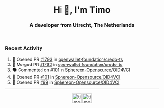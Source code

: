 <h1 align="center">Hi 👋, I'm Timo</h1>
<h3 align="center">A developer from Utrecht, The Netherlands</h3>
<br/>
<!-- https://github.com/rahuldkjain/github-profile-readme-generator --!>

<!--  <p align="left"><img src="https://github-readme-stats.vercel.app/api?username=timoglastra&show_icons=true&count_private=true&" alt="timoglastra" /></p> --!>

<!--
Github language stats
<p align="left"><img src="https://github-readme-stats.vercel.app/api/top-langs/?username=timoglastra&layout=compact" alt="timoglastra" /><p>
-->

<!-- Codestats language stats -->
<!-- <p align="left"><img src="https://codestats-readme.vercel.app/api/top-langs/?username=timoglastra&layout=compact&language_count=12" alt="timoglastra" /><p>    --!>
  
<h3>Recent Activity</h3>

<!--START_SECTION:activity-->
1. 💪 Opened PR [#1793](https://github.com/openwallet-foundation/credo-ts/pull/1793) in [openwallet-foundation/credo-ts](https://github.com/openwallet-foundation/credo-ts)
2. 🎉 Merged PR [#1792](https://github.com/openwallet-foundation/credo-ts/pull/1792) in [openwallet-foundation/credo-ts](https://github.com/openwallet-foundation/credo-ts)
3. 🗣 Commented on [#101](https://github.com/Sphereon-Opensource/OID4VCI/pull/101#issuecomment-1995560341) in [Sphereon-Opensource/OID4VCI](https://github.com/Sphereon-Opensource/OID4VCI)
4. 💪 Opened PR [#101](https://github.com/Sphereon-Opensource/OID4VCI/pull/101) in [Sphereon-Opensource/OID4VCI](https://github.com/Sphereon-Opensource/OID4VCI)
5. 💪 Opened PR [#99](https://github.com/Sphereon-Opensource/OID4VCI/pull/99) in [Sphereon-Opensource/OID4VCI](https://github.com/Sphereon-Opensource/OID4VCI)
<!--END_SECTION:activity-->

---

<p align="center">
<a href="https://twitter.com/timoglastra" target="blank"><img align="center" src="https://cdn.jsdelivr.net/npm/simple-icons@3.0.1/icons/twitter.svg" alt="timoglastra" height="30" width="30" /></a>
<a href="https://linkedin.com/in/timoglastra" target="blank"><img align="center" src="https://cdn.jsdelivr.net/npm/simple-icons@3.0.1/icons/linkedin.svg" alt="timoglastra" height="30" width="30" /></a>
</p>



